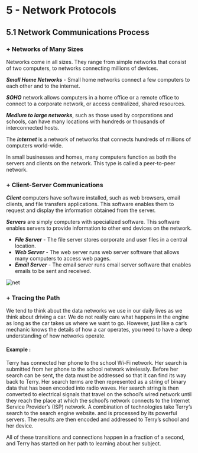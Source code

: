 # 5 - Network Protocols
## 5.1 Network Communications Process
### + Networks of Many Sizes
Networks come in all sizes. They range from simple networks that consist of two computers, to networks connecting millions of devices.

***Small Home Networks*** - Small home networks connect a few computers to each other and to the internet.

***SOHO*** network allows computers in a home office or a remote office to connect to a corporate network, or access centralized, shared resources.

***Medium to large networks***, such as those used by corporations and schools, can have many locations with hundreds or thousands of interconnected hosts.

The ***internet*** is a network of networks that connects hundreds of millions of computers world-wide.

In small businesses and homes, many computers function as both the servers and clients on the network. This type is called a peer-to-peer network.

### + Client-Server Communications
***Client*** computers have software installed, such as web browsers, email clients, and file transfers applications. This software enables them to request and display the information obtained from the server.

***Servers*** are simply computers with specialized software. This software enables servers to provide information to other end devices on the network.

* ***File Server*** - The file server stores corporate and user files in a central location.
* ***Web Server*** - The web server runs web server software that allows many computers to access web pages.
* ***Email Server*** - The email server runs email server software that enables emails to be sent and received.

![net](https://user.oc-static.com/upload/2019/05/29/15591415735154_clients_servers1.png)

### + Tracing the Path
We tend to think about the data networks we use in our daily lives as we think about driving a car.
We do not really care what happens in the engine as long as the car takes us where we want to go.
However, just like a car’s mechanic knows the details of how a car operates, you need to have a deep understanding of how networks operate.

#### Example :
Terry has connected her phone to the school Wi-Fi network. Her search is submitted from her phone to the school network wirelessly. 
Before her search can be sent, the data must be addressed so that it can find its way back to Terry. Her search terms are then represented as a string of binary data that has been encoded into radio waves. 
Her search string is then converted to electrical signals that travel on the school’s wired network until they reach the place at which the school’s network connects to the Internet Service Provider’s (ISP) network. 
A combination of technologies take Terry’s search to the search engine website.
and is processed by its powerful servers. The results are then encoded and addressed to Terry’s school and her device.

All of these transitions and connections happen in a fraction of a second, and Terry has started on her path to learning about her subject.
